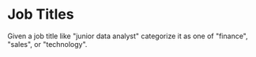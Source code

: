 # Job Titles

Given a job title like "junior data analyst" categorize it as one of "finance", "sales", or "technology".
